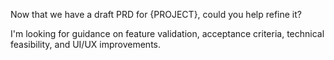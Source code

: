 Now that we have a draft PRD for {PROJECT}, could you help refine it?

I'm looking for guidance on feature validation, acceptance criteria, technical feasibility, and UI/UX improvements.
